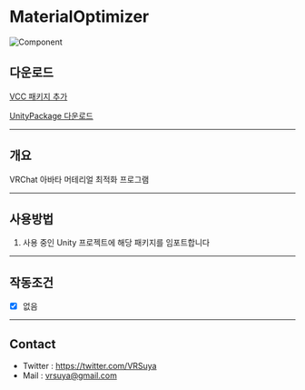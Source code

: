 # MaterialOptimizer

![Component](https://github.com/crestudio/MaterialOptimizer/blob/main/Image/VRSuya_MaterialOptimizer.jpg?raw=true)

## 다운로드

[VCC 패키지 추가](https://crestudio.notion.site/MaterialOptimizer)

[UnityPackage 다운로드](https://github.com/crestudio/MaterialOptimizer/releases)

---

## 개요

VRChat 아바타 머테리얼 최적화 프로그램

---

## 사용방법

1. 사용 중인 Unity 프로젝트에 해당 패키지를 임포트합니다

---

## 작동조건

- [x] 없음

---

## Contact

- Twitter : https://twitter.com/VRSuya
- Mail : vrsuya@gmail.com